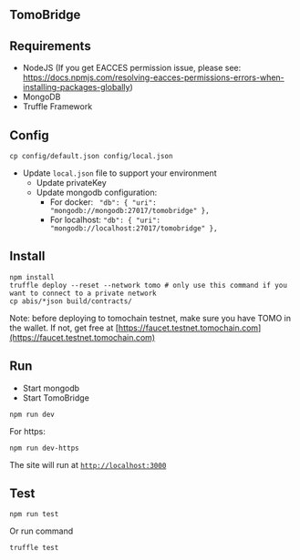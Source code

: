 ## TomoBridge

## Requirements
- NodeJS (If you get EACCES permission issue, please see: https://docs.npmjs.com/resolving-eacces-permissions-errors-when-installing-packages-globally)
- MongoDB
- Truffle Framework

## Config

```
cp config/default.json config/local.json
```
- Update `local.json` file to support your environment
  - Update privateKey
  - Update mongodb configuration:
      - For docker:
      `  "db": {
      "uri": "mongodb://mongodb:27017/tomobridge"
      },
    `
      - For localhost: 
      `
      "db": {
      "uri": "mongodb://localhost:27017/tomobridge"
    },
    `

## Install
```
npm install
truffle deploy --reset --network tomo # only use this command if you want to connect to a private network
cp abis/*json build/contracts/
```
Note: before deploying to tomochain testnet, make sure you have TOMO in the wallet. If not, get free at [https://faucet.testnet.tomochain.com](https://faucet.testnet.tomochain.com)

## Run
- Start mongodb
- Start TomoBridge
```
npm run dev
```
For https:
```
npm run dev-https
```
The site will run at [`http://localhost:3000`](http://localhost:3000)

## Test
```
npm run test
```
Or run command
```
truffle test
```